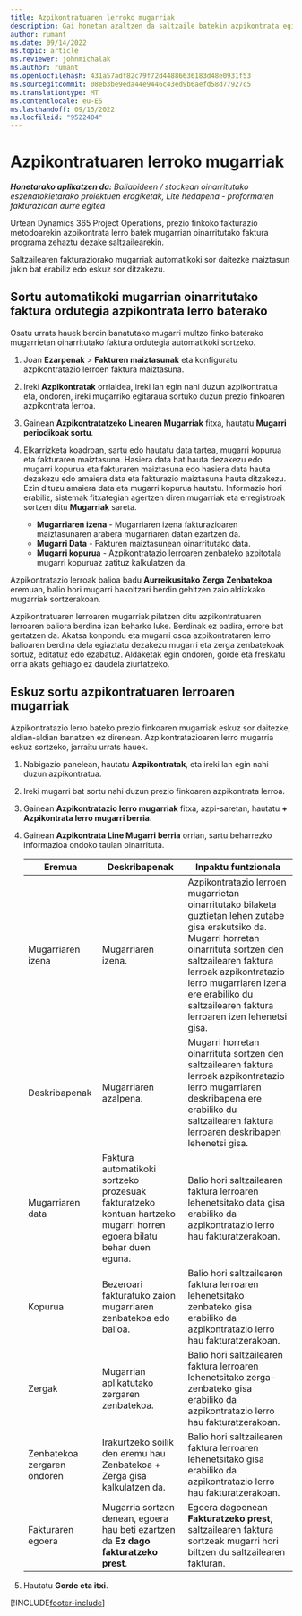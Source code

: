 ```yaml
---
title: Azpikontratuaren lerroko mugarriak
description: Gai honetan azaltzen da saltzaile batekin azpikontrata egiteko mugarrietan oinarritutako faktura ordutegia nola sortu eta mantendu.
author: rumant
ms.date: 09/14/2022
ms.topic: article
ms.reviewer: johnmichalak
ms.author: rumant
ms.openlocfilehash: 431a57adf82c79f72d44886636183d48e0931f53
ms.sourcegitcommit: 08eb3be9eda44e9446c43ed9b6aefd58d77927c5
ms.translationtype: MT
ms.contentlocale: eu-ES
ms.lasthandoff: 09/15/2022
ms.locfileid: "9522404"
---
```

# <a name="subcontract-line-milestones"></a>Azpikontratuaren lerroko mugarriak

_**Honetarako aplikatzen da:** Baliabideen / stockean oinarritutako eszenatokietarako proiektuen eragiketak, Lite hedapena - proformaren fakturazioari aurre egitea_

Urtean Dynamics 365 Project Operations, prezio finkoko fakturazio metodoarekin azpikontrata lerro batek mugarrian oinarritutako faktura programa zehaztu dezake saltzailearekin.

Saltzailearen fakturaziorako mugarriak automatikoki sor daitezke maiztasun jakin bat erabiliz edo eskuz sor ditzakezu.

## <a name="automatically-create-a-milestone-based-invoice-schedule-for-a-subcontract-line"></a>Sortu automatikoki mugarrian oinarritutako faktura ordutegia azpikontrata lerro baterako

Osatu urrats hauek berdin banatutako mugarri multzo finko baterako mugarrietan oinarritutako faktura ordutegia automatikoki sortzeko.

1. Joan **Ezarpenak** > **Fakturen maiztasunak** eta konfiguratu azpikontratazio lerroen faktura maiztasuna.
2. Ireki **Azpikontratak** orrialdea, ireki lan egin nahi duzun azpikontratua eta, ondoren, ireki mugarriko egitaraua sortuko duzun prezio finkoaren azpikontrata lerroa.
3. Gainean **Azpikontratatzeko Linearen Mugarriak** fitxa, hautatu **Mugarri periodikoak sortu**.
4. Elkarrizketa koadroan, sartu edo hautatu data tartea, mugarri kopurua eta fakturaren maiztasuna. Hasiera data bat hauta dezakezu edo mugarri kopurua eta fakturaren maiztasuna edo hasiera data hauta dezakezu edo amaiera data eta fakturazio maiztasuna hauta ditzakezu. Ezin dituzu amaiera data eta mugarri kopurua hautatu.
Informazio hori erabiliz, sistemak fitxategian agertzen diren mugarriak eta erregistroak sortzen ditu **Mugarriak** sareta.

   - **Mugarriaren izena** - Mugarriaren izena fakturazioaren maiztasunaren arabera mugarriaren datan ezartzen da.
   - **Mugarri Data** - Fakturen maiztasunean oinarritutako data.
   - **Mugarri kopurua** - Azpikontratazio lerroaren zenbateko azpitotala mugarri kopuruaz zatituz kalkulatzen da.

Azpikontratazio lerroak balioa badu **Aurreikusitako Zerga Zenbatekoa** eremuan, balio hori mugarri bakoitzari berdin gehitzen zaio aldizkako mugarriak sortzerakoan.

Azpikontratuaren lerroaren mugarriak pilatzen ditu azpikontratuaren lerroaren baliora berdina izan beharko luke. Berdinak ez badira, errore bat gertatzen da. Akatsa konpondu eta mugarri osoa azpikontrataren lerro balioaren berdina dela egiaztatu dezakezu mugarri eta zerga zenbatekoak sortuz, editatuz edo ezabatuz. Aldaketak egin ondoren, gorde eta freskatu orria akats gehiago ez daudela ziurtatzeko.

## <a name="manually-create-subcontract-line-milestones"></a>Eskuz sortu azpikontratuaren lerroaren mugarriak

Azpikontratazio lerro bateko prezio finkoaren mugarriak eskuz sor daitezke, aldian-aldian banatzen ez direnean. Azpikontratazioaren lerro mugarria eskuz sortzeko, jarraitu urrats hauek.

1. Nabigazio panelean, hautatu **Azpikontratak**, eta ireki lan egin nahi duzun azpikontratua.
2. Ireki mugarri bat sortu nahi duzun prezio finkoaren azpikontrata lerroa.
3. Gainean **Azpikontratazio lerro mugarriak** fitxa, azpi-saretan, hautatu **+ Azpikontrata lerro mugarri berria**.
4. Gainean **Azpikontrata Line Mugarri berria** orrian, sartu beharrezko informazioa ondoko taulan oinarrituta.

    | Eremua | Deskribapenak |Inpaktu funtzionala|
    | --- | --- |----------------------|
    | Mugarriaren izena | Mugarriaren izena. |Azpikontratazio lerroen mugarrietan oinarritutako bilaketa guztietan lehen zutabe gisa erakutsiko da. Mugarri horretan oinarrituta sortzen den saltzailearen faktura lerroak azpikontratazio lerro mugarriaren izena ere erabiliko du saltzailearen faktura lerroaren izen lehenetsi gisa.|
    | Deskribapenak | Mugarriaren azalpena. |Mugarri horretan oinarrituta sortzen den saltzailearen faktura lerroak azpikontratazio lerro mugarriaren deskribapena ere erabiliko du saltzailearen faktura lerroaren deskribapen lehenetsi gisa.|
    | Mugarriaren data | Faktura automatikoki sortzeko prozesuak fakturatzeko kontuan hartzeko mugarri horren egoera bilatu behar duen eguna.| Balio hori saltzailearen faktura lerroaren lehenetsitako data gisa erabiliko da azpikontratazio lerro hau fakturatzerakoan. |
    | Kopurua | Bezeroari fakturatuko zaion mugarriaren zenbatekoa edo balioa. |Balio hori saltzailearen faktura lerroaren lehenetsitako zenbateko gisa erabiliko da azpikontratazio lerro hau fakturatzerakoan. |
    | Zergak | Mugarrian aplikatutako zergaren zenbatekoa.| Balio hori saltzailearen faktura lerroaren lehenetsitako zerga-zenbateko gisa erabiliko da azpikontratazio lerro hau fakturatzerakoan. |
    | Zenbatekoa zergaren ondoren | Irakurtzeko soilik den eremu hau Zenbatekoa + Zerga gisa kalkulatzen da.|Balio hori saltzailearen faktura lerroaren lehenetsitako gisa erabiliko da azpikontratazio lerro hau fakturatzerakoan. |
    | Fakturaren egoera | Mugarria sortzen denean, egoera hau beti ezartzen da **Ez dago fakturatzeko prest**.|  Egoera dagoenean **Fakturatzeko prest**, saltzailearen faktura sortzeak mugarri hori biltzen du saltzailearen fakturan. |

5. Hautatu **Gorde eta itxi**.


[!INCLUDE[footer-include](../../includes/footer-banner.md)]
